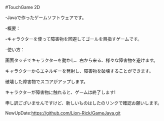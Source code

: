 #TouchGame 2D

-Javaで作ったゲームソフトウェアです。

-概要：

-キャラクターを使って障害物を回避してゴールを目指すゲームです。

-使い方：

画面タッチでキャラクターを動かし、右から来る、様々な障害物を避けます。

キャラクターからエネルギーを発射し、障害物を破壊することができます。

破壊した障害物でスコアがアップします。

キャラクターが障害物に触れると、ゲームは終了します!

申し訳ございませんですけど、新しいものはしたのリンクで確認お願いします。

NewUpDate:https://github.com/Lion-Rick/GameJava.git
